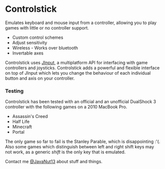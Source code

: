 # Controlstick

Emulates keyboard and mouse input from a controller, allowing you to play games with little or no controller support.

+ Custom control schemes
+ Adjust sensitivity
+ Wireless - Works over bluetooth
+ Invertable axes

Controlstick uses [JInput](https://java.net/projects/jinput), a multiplatform API for interfacing with game controllers and joysticks. Controlstick adds a powerful and flexible interface on top of JInput which lets you change the behaviour of each individual button and axis on your controller.

### Testing

Controlstick has been tested with an official and an unofficial DualShock 3 controller with the following games on a 2010 MacBook Pro.

+ Assassin's Creed
+ Half Life
+ Minecraft
+ Portal

The only game so far to fail is the Stanley Parable, which is disappointing :'(. Also some games which distinguish between left and right shift keys may not work, as a generic _shift_ is the only key that is emulated.

Contact me [@JavaNut13](http://twitter.com/javanut13) about stuff and things.